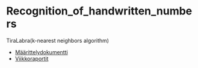 # Recognition_of_handwritten_numbers
TiraLabra(k-nearest neighbors algorithm)

*   [Määrittelydokumentti](https://github.com/junyuan-fang/Recognition_of_handwritten_numbers/blob/master/documentation/m%C3%A4%C3%A4rittelydokumentti.md)
*   [Viikkoraportit](https://github.com/junyuan-fang/Recognition_of_handwritten_numbers/tree/master/documentation/viikkoraportti)
